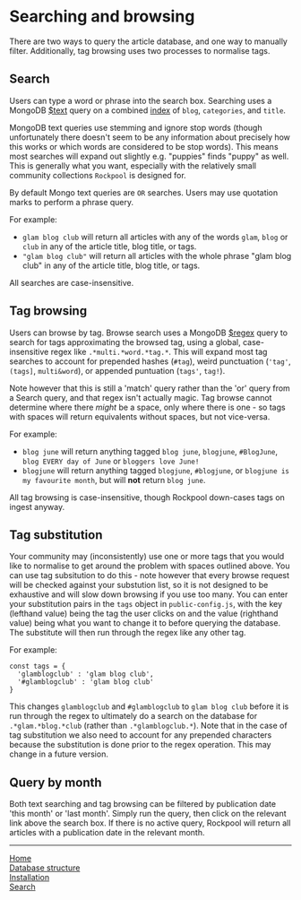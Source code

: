 # Searching and browsing

There are two ways to query the article database, and one way to manually filter. Additionally, tag browsing uses two processes to normalise tags.

## Search

Users can type a word or phrase into the search box. Searching uses a MongoDB [$text](https://docs.mongodb.com/manual/reference/operator/query/text/) query on a combined [index](https://docs.mongodb.com/manual/core/index-text/) of `blog`, `categories`, and `title`.

MongoDB text queries use stemming and ignore stop words (though unfortunately there doesn't seem to be any information about precisely how this works or which words are considered to be stop words). This means most searches will expand out slightly e.g. "puppies" finds "puppy" as well. This is generally what you want, especially with the relatively small community collections `Rockpool` is designed for.

By default Mongo text queries are `OR` searches. Users may use quotation marks to perform a phrase query.

For example:

* `glam blog club` will return all articles with any of the words `glam`, `blog` or `club` in any of the article title, blog title, or tags.
* `"glam blog club"` will return all articles with the whole phrase "glam blog club" in any of the article title, blog title, or tags.

All searches are case-insensitive.

## Tag browsing

Users can browse by tag. Browse search uses a MongoDB [$regex]() query to search for tags approximating the browsed tag, using a global, case-insensitive regex like `.*multi.*word.*tag.*`. This will expand most tag searches to account for prepended hashes (`#tag`), weird punctuation (`'tag'`, `(tags]`, `multi&word`), or appended puntuation (`tags'`, `tag!`).

Note however that this is still a 'match' query rather than the 'or' query from a Search query, and that regex isn't actually magic. Tag browse cannot determine where there _might_ be a space, only where there is one - so tags with spaces will return equivalents without spaces, but not vice-versa.

For example:

* `blog june` will return anything tagged `blog june`, `blogjune`, `#BlogJune`, `blog EVERY day of June` or `bloggers love June!`
* `blogjune` will return anything tagged `blogjune`, `#blogjune`, or `blogjune is my favourite month`, but will **not** return `blog june`.

All tag browsing is case-insensitive, though Rockpool down-cases tags on ingest anyway.

## Tag substitution

Your community may (inconsistently) use one or more tags that you would like to normalise to get around the problem with spaces outlined above. You can use tag subsitution to do this - note however that every browse request will be checked against your substution list, so it is not designed to be exhaustive and will slow down browsing if you use too many. You can enter your substitution pairs in the `tags` object in `public-config.js`, with the key (lefthand value) being the tag the user clicks on and the value (righthand value) being what you want to change it to before querying the database. The substitute will then run through the regex like any other tag.

For example:
```
const tags = {
  'glamblogclub' : 'glam blog club',
  '#glamblogclub' : 'glam blog club'
}
```
This changes `glamblogclub` and `#glamblogclub` to `glam blog club` before it is run through the regex to ultimately do a search on the database for `.*glam.*blog.*club` (rather than `.*glamblogclub.*`). Note that in the case of tag substitution we also need to account for any prepended characters because the substitution is done prior to the regex operation. This may change in a future version.

## Query by month

Both text searching and tag browsing can be filtered by publication date 'this month' or 'last month'. Simply run the query, then click on the relevant link above the search box. If there is no active query, Rockpool will return all articles with a publication date in the relevant month.

---
[Home](/)  
[Database structure](database.md)  
[Installation](installation.md)  
[Search](search.md)  
